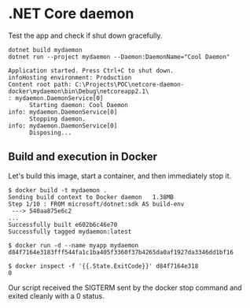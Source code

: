 # .NET Core daemon

Test the app and check if shut down gracefully.

`dotnet build mydaemon`  
`dotnet run --project mydaemon --Daemon:DaemonName="Cool Daemon"`

```shell
Application started. Press Ctrl+C to shut down.
infoHosting environment: Production
Content root path: C:\Projects\POC\netcore-daemon-docker\mydaemon\bin\Debug\netcoreapp2.1\
: mydaemon.DaemonService[0]
      Starting daemon: Cool Daemon
info: mydaemon.DaemonService[0]
      Stopping daemon.
info: mydaemon.DaemonService[0]
      Disposing...
```

## Build and execution in Docker

Let's build this image, start a container, and then immediately stop it.

```shell
$ docker build -t mydaemon .
Sending build context to Docker daemon   1.38MB
Step 1/10 : FROM microsoft/dotnet:sdk AS build-env
 ---> 540aa875e6c2
...
Successfully built e602b6c46e70
Successfully tagged mydaemon:latest

$ docker run -d --name myapp mydaemon
d84f7164e3183fff544fa1c1ba405f3360f37b4265da0af1927da3346dd1bf16

$ docker inspect -f '{{.State.ExitCode}}' d84f7164e318
0
```

Our script received the SIGTERM sent by the docker stop command and exited cleanly with a 0 status.
